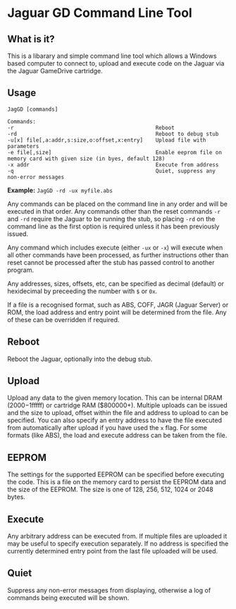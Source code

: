 # Jaguar GD Command Line Tool
## What is it?
This is a libarary and simple command line tool which allows a Windows based computer to connect to, upload and execute code on the Jaguar via the Jaguar
GameDrive cartridge.

## Usage
```
JagGD [commands]

Commands:
-r                                             Reboot
-rd                                            Reboot to debug stub
-u[x] file[,a:addr,s:size,o:offset,x:entry]    Upload file with parameters
-e file[,size]                                 Enable eeprom file on memory card with given size (in byes, default 128)
-x addr                                        Execute from address
-q                                             Quiet, suppress any non-error messages
```

**Example:**
`JagGD -rd -ux myfile.abs`

Any commands can be placed on the command line in any order and will be executed in that order. Any commands other than the reset commands
`-r` and `-rd` require the Jaguar to be running the stub, so placing `-rd` on the command line as the first option is required unless it has been previously
issued.

Any command which includes execute (either `-ux` or `-x`) will execute when all other commands have been processed, as further instructions
other than reset cannot be processed after the stub has passed control to another program.

Any addresses, sizes, offsets, etc, can be specified as decimal (default) or hexidecimal by preceeding the number with `$` or `0x`.

If a file is a recognised format, such as ABS, COFF, JAGR (Jaguar Server) or ROM, the load address and entry point will be determined from the
file. Any of these can be overridden if required.

## Reboot
Reboot the Jaguar, optionally into the debug stub.

## Upload
Upload any data to the given memory location. This can be internal DRAM ($2000-$1fffff) or cartridge RAM ($800000+). Multiple uploads can be
issued and the size to upload, offset within the file and address to upload to can be specified. You can also specify an entry address to have
the file executed from automatically after upload if you have used the `x` flag. For some formats (like ABS), the load and execute address can
be taken from the file.

## EEPROM
The settings for the supported EEPROM can be specified before executing the code. This is a file on the memory card to persist the EEPROM data
and the size of the EEPROM. The size is one of 128, 256, 512, 1024 or 2048 bytes.

## Execute
Any arbitrary address can be executed from. If multiple files are uploaded it may be useful to specify execution separately. If no address is specified the
currently determined entry point from the last file uploaded will be used.

## Quiet
Suppress any non-error messages from displaying, otherwise a log of commands being executed will be shown.
